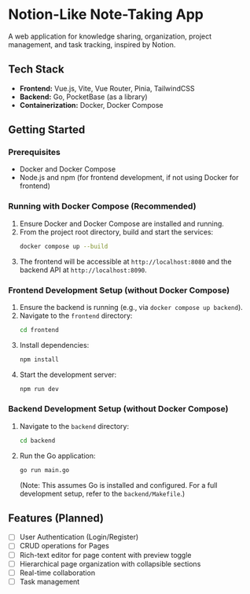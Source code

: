 # Notion-Like Note-Taking App

A web application for knowledge sharing, organization, project management, and task tracking, inspired by Notion.

## Tech Stack

- **Frontend:** Vue.js, Vite, Vue Router, Pinia, TailwindCSS
- **Backend:** Go, PocketBase (as a library)
- **Containerization:** Docker, Docker Compose

## Getting Started

### Prerequisites

- Docker and Docker Compose
- Node.js and npm (for frontend development, if not using Docker for frontend)

### Running with Docker Compose (Recommended)

1.  Ensure Docker and Docker Compose are installed and running.
2.  From the project root directory, build and start the services:
    ```sh
    docker compose up --build
    ```
3.  The frontend will be accessible at `http://localhost:8080` and the backend API at `http://localhost:8090`.

### Frontend Development Setup (without Docker Compose)

1.  Ensure the backend is running (e.g., via `docker compose up backend`).
2.  Navigate to the `frontend` directory:
    ```sh
    cd frontend
    ```
3.  Install dependencies:
    ```sh
    npm install
    ```
4.  Start the development server:
    ```sh
    npm run dev
    ```

### Backend Development Setup (without Docker Compose)

1.  Navigate to the `backend` directory:
    ```sh
    cd backend
    ```
2.  Run the Go application:
    ```sh
    go run main.go
    ```
    (Note: This assumes Go is installed and configured. For a full development setup, refer to the `backend/Makefile`.)

## Features (Planned)

- [ ] User Authentication (Login/Register)
- [ ] CRUD operations for Pages
- [ ] Rich-text editor for page content with preview toggle
- [ ] Hierarchical page organization with collapsible sections
- [ ] Real-time collaboration
- [ ] Task management
